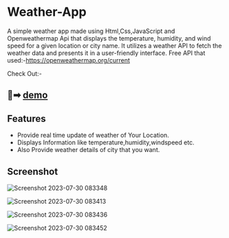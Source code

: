 # Weather-App
A simple weather app made using Html,Css,JavaScript and Openweathermap Api that displays the temperature, humidity, and wind speed for a given location or city name. It utilizes a weather API to fetch the weather data and presents it in a user-friendly interface.
Free API that used:-https://openweathermap.org/current

Check Out:-

## 🔗➡ [demo](https://rutiktorambe.github.io/Weather-App)

## Features
- Provide real time update of weather of Your Location.
- Displays Information like temperature,humidity,windspeed etc.
- Also Provide weather details of city that you want.

## Screenshot
![Screenshot 2023-07-30 083348](https://github.com/Rutiktorambe/Weather-App/assets/114429614/22b0ec34-09f4-44c2-b8fa-39a61f7257a0)

![Screenshot 2023-07-30 083413](https://github.com/Rutiktorambe/Weather-App/assets/114429614/913d5623-54ca-4894-a87b-37026b7245c1)

![Screenshot 2023-07-30 083436](https://github.com/Rutiktorambe/Weather-App/assets/114429614/c0010536-8594-4a23-ae29-91f036161ba7)

![Screenshot 2023-07-30 083452](https://github.com/Rutiktorambe/Weather-App/assets/114429614/cbf215c8-fd88-4b8e-9783-bc3254cf87ee)
